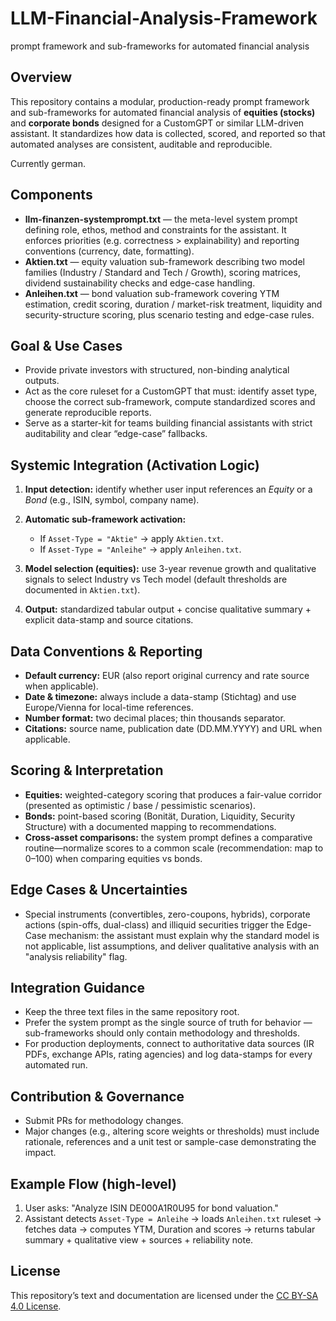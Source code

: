 # LLM-Financial-Analysis-Framework
prompt framework and sub-frameworks for automated financial analysis

## Overview

This repository contains a modular, production-ready prompt framework and sub-frameworks for automated financial analysis of **equities (stocks)** and **corporate bonds** designed for a CustomGPT or similar LLM-driven assistant. It standardizes how data is collected, scored, and reported so that automated analyses are consistent, auditable and reproducible.

Currently german.

## Components

* **llm-finanzen-systemprompt.txt** — the meta-level system prompt defining role, ethos, method and constraints for the assistant. It enforces priorities (e.g. correctness > explainability) and reporting conventions (currency, date, formatting).
* **Aktien.txt** — equity valuation sub-framework describing two model families (Industry / Standard and Tech / Growth), scoring matrices, dividend sustainability checks and edge-case handling.
* **Anleihen.txt** — bond valuation sub-framework covering YTM estimation, credit scoring, duration / market-risk treatment, liquidity and security-structure scoring, plus scenario testing and edge-case rules.

## Goal & Use Cases

* Provide private investors with structured, non-binding analytical outputs.
* Act as the core ruleset for a CustomGPT that must: identify asset type, choose the correct sub-framework, compute standardized scores and generate reproducible reports.
* Serve as a starter-kit for teams building financial assistants with strict auditability and clear “edge-case” fallbacks.

## Systemic Integration (Activation Logic)

1. **Input detection:** identify whether user input references an *Equity* or a *Bond* (e.g., ISIN, symbol, company name).
2. **Automatic sub-framework activation:**

   * If `Asset-Type = "Aktie"` → apply `Aktien.txt`.
   * If `Asset-Type = "Anleihe"` → apply `Anleihen.txt`.
3. **Model selection (equities):** use 3-year revenue growth and qualitative signals to select Industry vs Tech model (default thresholds are documented in `Aktien.txt`).
4. **Output:** standardized tabular output + concise qualitative summary + explicit data-stamp and source citations.

## Data Conventions & Reporting

* **Default currency:** EUR (also report original currency and rate source when applicable).
* **Date & timezone:** always include a data-stamp (Stichtag) and use Europe/Vienna for local-time references.
* **Number format:** two decimal places; thin thousands separator.
* **Citations:** source name, publication date (DD.MM.YYYY) and URL when applicable.

## Scoring & Interpretation

* **Equities:** weighted-category scoring that produces a fair-value corridor (presented as optimistic / base / pessimistic scenarios).
* **Bonds:** point-based scoring (Bonität, Duration, Liquidity, Security Structure) with a documented mapping to recommendations.
* **Cross-asset comparisons:** the system prompt defines a comparative routine—normalize scores to a common scale (recommendation: map to 0–100) when comparing equities vs bonds.

## Edge Cases & Uncertainties

* Special instruments (convertibles, zero-coupons, hybrids), corporate actions (spin-offs, dual-class) and illiquid securities trigger the Edge-Case mechanism: the assistant must explain why the standard model is not applicable, list assumptions, and deliver qualitative analysis with an "analysis reliability" flag.

## Integration Guidance

* Keep the three text files in the same repository root.
* Prefer the system prompt as the single source of truth for behavior — sub-frameworks should only contain methodology and thresholds.
* For production deployments, connect to authoritative data sources (IR PDFs, exchange APIs, rating agencies) and log data-stamps for every automated run.

## Contribution & Governance

* Submit PRs for methodology changes.
* Major changes (e.g., altering score weights or thresholds) must include rationale, references and a unit test or sample-case demonstrating the impact.

## Example Flow (high-level)

1. User asks: "Analyze ISIN DE000A1R0U95 for bond valuation."
2. Assistant detects `Asset-Type = Anleihe` → loads `Anleihen.txt` ruleset → fetches data → computes YTM, Duration and scores → returns tabular summary + qualitative view + sources + reliability note.

## License
This repository’s text and documentation are licensed under the [CC BY-SA 4.0 License](https://creativecommons.org/licenses/by-sa/4.0/).
